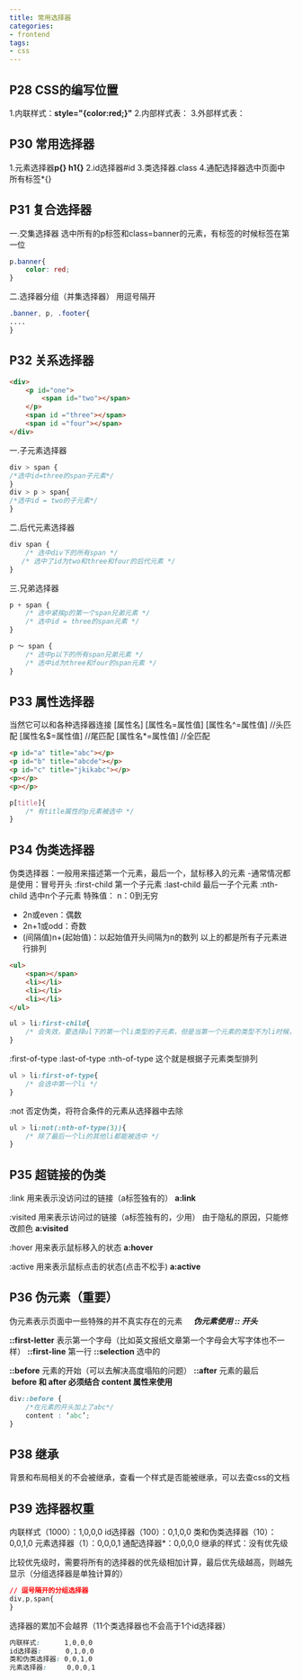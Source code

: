 ```yaml
---
title: 常用选择器
categories:
- frontend
tags:
- css
---
```


## P28 CSS的编写位置
1.内联样式：**style="{color:red;}"**
2.内部样式表：**<style></style>**
3.外部样式表：**<link rel="stylesheet" href="外部样式表位置">**

## P30 常用选择器
1.元素选择器**p{} h1{}**
2.id选择器#id
3.类选择器.class
4.通配选择器选中页面中所有标签*{}


## P31 复合选择器
一.交集选择器
选中所有的p标签和class=banner的元素，有标签的时候标签在第一位
```css
p.banner{
    color: red;
}
```

二.选择器分组（并集选择器）
用逗号隔开
```css
.banner, p, .footer{
....
}
```
## P32 关系选择器
```html
<div>
    <p id="one">
        <span id="two"></span> 
    </p>
    <span id ="three"></span>
    <span id ="four"></span>
</div>
```
一.子元素选择器
```css
div > span {
/*选中id=three的span子元素*/
} 
div > p > span{
/*选中id = two的子元素*/ 
}
```

二.后代元素选择器
```css
div span {
    /* 选中div下的所有span */
   /* 选中了id为two和three和four的后代元素 */
}
```
三.兄弟选择器
```css
p + span {
    /* 选中紧挨p的第一个span兄弟元素 */
    /* 选中id = three的span元素 */
}

p ～ span {
    /* 选中p以下的所有span兄弟元素 */ 
    /* 选中id为three和four的span元素 */
}
```

## P33 属性选择器
当然它可以和各种选择器连接
[属性名]
[属性名=属性值]
[属性名^=属性值] //头匹配
[属性名$=属性值] //尾匹配
[属性名*=属性值] //全匹配
```html
<p id="a" title="abc"></p>
<p id="b" title="abcde"></p>
<p id="c" title="jkikabc"></p>
<p></p>
<p></p>
```
```css
p[title]{ 
    /* 有title属性的p元素被选中 */ 
}
```
## P34 伪类选择器
伪类选择器：一般用来描述第一个元素，最后一个，鼠标移入的元素
-通常情况都是使用：冒号开头
:first-child 第一个子元素
:last-child 最后一子个元素
:nth-child 选中n个子元素
特殊值：
n：0到无穷
- 2n或even：偶数
- 2n+1或odd：奇数
- (间隔值)n+(起始值)：以起始值开头间隔为n的数列
以上的都是所有子元素进行排列
```html
<ul>
    <span></span>
    <li></li>
    <li></li>
    <li></li>
</ul>
```
```css
ul > li:first-child{
    /* 会失效，要选择ul下的第一个li类型的子元素，但是当第一个元素的类型不为li时候，就会失效 */
}
```

:first-of-type
:last-of-type
:nth-of-type
这个就是根据子元素类型排列
```css
ul > li:first-of-type{
    /* 会选中第一个li */
}
```


:not 否定伪类，将符合条件的元素从选择器中去除
```css
ul > li:not(:nth-of-type(3)){ 
    /* 除了最后一个li的其他li都能被选中 */
}
```


## P35 超链接的伪类
:link 用来表示没访问过的链接（a标签独有的）
**a:link**

:visited 用来表示访问过的链接（a标签独有的，少用）
由于隐私的原因，只能修改颜色
**a:visited**

:hover 用来表示鼠标移入的状态
**a:hover**

:active 用来表示鼠标点击的状态(点击不松手)
**a:active**


## P36 伪元素（重要）
伪元素表示页面中一些特殊的并不真实存在的元素
    ***伪元素使用 :: 开头***
    
**::first-letter** 表示第一个字母（比如英文报纸文章第一个字母会大写字体也不一样）
**::first-line** 第一行
**::selection** 选中的

**::before** 元素的开始（可以去解决高度塌陷的问题）
**::after** 元素的最后
    **before 和 after 必须结合 content 属性来使用**

```css
div::before {
    /*在元素的开头加上了abc*/
    content : ‘abc’;
}
```


## P38 继承
背景和布局相关的不会被继承，查看一个样式是否能被继承，可以去查css的文档

## P39 选择器权重
内联样式（1000）：1,0,0,0
id选择器（100）：0,1,0,0
类和伪类选择器（10）：0,0,1,0
元素选择器（1）：0,0,0,1
通配选择器*：0,0,0,0
继承的样式：没有优先级

比较优先级时，需要将所有的选择器的优先级相加计算，最后优先级越高，则越先显示（分组选择器是单独计算的）
```css
// 逗号隔开的分组选择器
div,p,span{    
}
```

选择器的累加不会越界（11个类选择器也不会高于1个id选择器）
```css
内联样式:      1,0,0,0
id选择器:      0,1,0,0
类和伪类选择器: 0,0,1,0
元素选择器:     0,0,0,1
```
